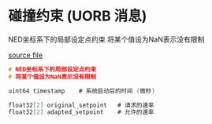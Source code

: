 # 碰撞约束 (UORB 消息)

NED坐标系下的局部设定点约束
将某个值设为NaN表示没有限制

[source file](https://github.com/PX4/PX4-Autopilot/blob/main/msg/CollisionConstraints.msg)

```c
# NED坐标系下的局部设定点约束
# 将某个值设为NaN表示没有限制

uint64 timestamp	# 系统启动后的时间 (微秒)

float32[2] original_setpoint   # 请求的速率
float32[2] adapted_setpoint    # 允许的速率

```